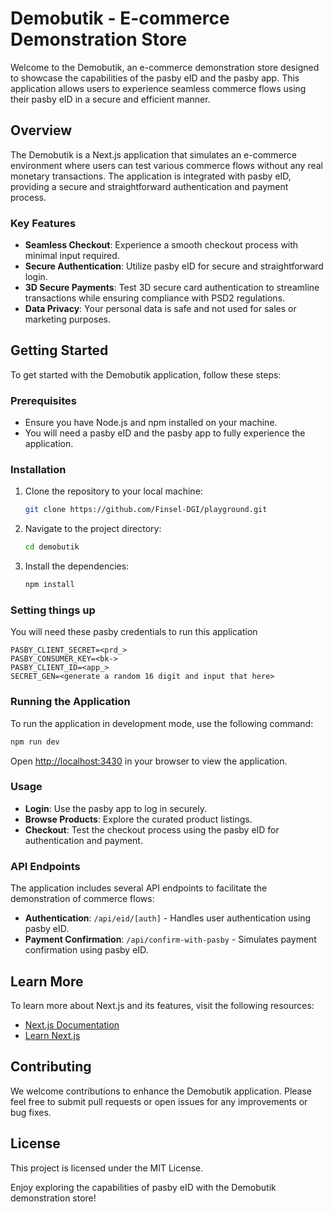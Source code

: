 # Demobutik - E-commerce Demonstration Store

Welcome to the Demobutik, an e-commerce demonstration store designed to showcase the capabilities of the pasby eID and the pasby app. This application allows users to experience seamless commerce flows using their pasby eID in a secure and efficient manner.

## Overview

The Demobutik is a Next.js application that simulates an e-commerce environment where users can test various commerce flows without any real monetary transactions. The application is integrated with pasby eID, providing a secure and straightforward authentication and payment process.

### Key Features

- **Seamless Checkout**: Experience a smooth checkout process with minimal input required.
- **Secure Authentication**: Utilize pasby eID for secure and straightforward login.
- **3D Secure Payments**: Test 3D secure card authentication to streamline transactions while ensuring compliance with PSD2 regulations.
- **Data Privacy**: Your personal data is safe and not used for sales or marketing purposes.

## Getting Started

To get started with the Demobutik application, follow these steps:

### Prerequisites

- Ensure you have Node.js and npm installed on your machine.
- You will need a pasby eID and the pasby app to fully experience the application.

### Installation

1. Clone the repository to your local machine:

   ```bash
   git clone https://github.com/Finsel-DGI/playground.git
   ```

2. Navigate to the project directory:

   ```bash
   cd demobutik
   ```

3. Install the dependencies:

   ```bash
   npm install
   ```

### Setting things up

You will need these pasby credentials to run this application

```
PASBY_CLIENT_SECRET=<prd_>
PASBY_CONSUMER_KEY=<bk->
PASBY_CLIENT_ID=<app_>
SECRET_GEN=<generate a random 16 digit and input that here>
```

### Running the Application

To run the application in development mode, use the following command:

```bash
npm run dev
```

Open [http://localhost:3430](http://localhost:3430) in your browser to view the application.

### Usage

- **Login**: Use the pasby app to log in securely.
- **Browse Products**: Explore the curated product listings.
- **Checkout**: Test the checkout process using the pasby eID for authentication and payment.

### API Endpoints

The application includes several API endpoints to facilitate the demonstration of commerce flows:

- **Authentication**: `/api/eid/[auth]` - Handles user authentication using pasby eID.
- **Payment Confirmation**: `/api/confirm-with-pasby` - Simulates payment confirmation using pasby eID.

## Learn More

To learn more about Next.js and its features, visit the following resources:

- [Next.js Documentation](https://nextjs.org/docs)
- [Learn Next.js](https://nextjs.org/learn)

## Contributing

We welcome contributions to enhance the Demobutik application. Please feel free to submit pull requests or open issues for any improvements or bug fixes.

## License

This project is licensed under the MIT License.


Enjoy exploring the capabilities of pasby eID with the Demobutik demonstration store!